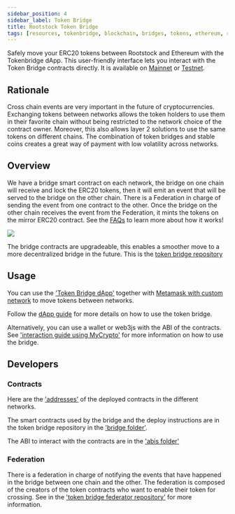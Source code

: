 ```yaml
---
sidebar_position: 4
sidebar_label: Token Bridge
title: Rootstock Token Bridge
tags: [resources, tokenbridge, blockchain, bridges, tokens, ethereum, rootstock, rsk]
---
```


Safely move your ERC20 tokens between Rootstock and Ethereum with the Tokenbridge dApp. This user-friendly interface lets you interact with the Token Bridge contracts directly. It is available on [Mainnet](https://dapp.tokenbridge.rootstock.io/) or [Testnet](https://dapp.testnet.bridges.rootstock.io/).

## Rationale

Cross chain events are very important in the future of cryptocurrencies. Exchanging tokens between networks allows the token holders to use them in their favorite chain without being restricted to the network choice of the contract owner. Moreover, this also allows layer 2 solutions to use the same tokens on different chains. The combination of token bridges and stable coins creates a great way of payment with low volatility across networks.

## Overview

We have a bridge smart contract on each network, the bridge on one chain will receive and lock the ERC20 tokens, then it will emit an event that will be served to the bridge on the other chain. There is a Federation in charge of sending the event from one contract to the other. Once the bridge on the other chain receives the event from the Federation, it mints the tokens on the mirror ERC20 contract.
See the [FAQs](/resources/guides/tokenbridge/faq/) to learn more about how it works!

<img src="/img/resources/tokenbridge/token-bridge-diagram.jpg"/>


The bridge contracts are upgradeable, this enables a smoother move to a more decentralized bridge in the future. This is the
[token bridge repository](https://github.com/rsksmart/unified-bridges-ui)

## Usage

You can use the ['Token Bridge dApp'](https://dapp.tokenbridge.rootstock.io/) together with [Metamask with custom network](/dev-tools/wallets/metamask/) to move tokens between networks.

Follow the [dApp guide](/resources/guides/tokenbridge/dappguide/) for more details on how to use the token bridge.

Alternatively, you can use a wallet or web3js with the ABI of the contracts. See ['interaction guide using MyCrypto'](/resources/guides/tokenbridge/usingmycrypto/) for more information on how to use the bridge.


## Developers

### Contracts

Here are the ['addresses'](/resources/guides/tokenbridge/contractaddresses/) of the deployed contracts in the different networks.

The smart contracts used by the bridge and the deploy instructions are in the token bridge repository in the ['bridge folder'](https://github.com/rsksmart/unified-bridges-ui).

The ABI to interact with the contracts are in the ['abis folder'](https://github.com/rsksmart/unified-bridges-ui)


### Federation

There is a federation in charge of notifying the events that have happened in the bridge between one chain and the other. The federation is composed of the creators of the token contracts who want to enable their token for crossing.
See in the ['token bridge federator repository'](https://github.com/rsksmart/tokenbridge-federator) for more information.
